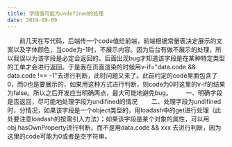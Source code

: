 ```yaml
---
title: 字段值可能为undefined的处理
date: 2019-09-09
---
```


 &emsp;&emsp;前几天在写代码，后端传一个code值给前端，前端根据常量表决定展示的文案以及字体颜色，当code为-1时，不展示内容。因为后台有做不展示的处理，所以我误以为该字段是必定会返回的。后面出现bug才知道该字段是在某种特定类型的工单才会进行返回。于是我在页面渲染的时候用v-if="data.code && data.code !== -1"去进行判断，此时问题又来了。此前约定的code里面包含了0，而0也是要展示的，如果用这种方式进行判断，则code为0时这里的v-if的结果为false。所以之后开发应当明确两点，最大可能地避免bug。
 &emsp;&emsp;一、明确字段是否返回，尽可能地处理字段为undifined的情况
 &emsp;&emsp;二、处理字段为undifined时，分情况，如果该字段是一个object类型的，用loadash中的get进行处理（此处要注意loadash的按需引入方法）；如果该字段是某个对象的属性，可以用obj.hasOwnProperty进行判断，而不是用data.code && xxx 去进行判断，因为这里的code可能为0或者是空字符串。